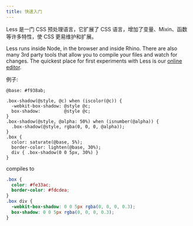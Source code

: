 ```yaml
---
title: 快速入门
---
```


Less 是一门 CSS 预处理语言，它扩展了 CSS 语言，增加了变量、Mixin、函数等许多特性，使 CSS 更易维护和扩展。

Less runs inside Node, in the browser and inside Rhino. There are also many 3rd party tools that allow you to compile your files and watch for changes. The quickest place for first experiments with Less is our [online editor](http://lesscss.org/less-preview/).

例子:

```less
@base: #f938ab;

.box-shadow(@style, @c) when (iscolor(@c)) {
  -webkit-box-shadow: @style @c;
  box-shadow:         @style @c;
}
.box-shadow(@style, @alpha: 50%) when (isnumber(@alpha)) {
  .box-shadow(@style, rgba(0, 0, 0, @alpha));
}
.box {
  color: saturate(@base, 5%);
  border-color: lighten(@base, 30%);
  div { .box-shadow(0 0 5px, 30%) }
}
```

compiles to

```css
.box {
  color: #fe33ac;
  border-color: #fdcdea;
}
.box div {
  -webkit-box-shadow: 0 0 5px rgba(0, 0, 0, 0.3);
  box-shadow: 0 0 5px rgba(0, 0, 0, 0.3);
}
```
